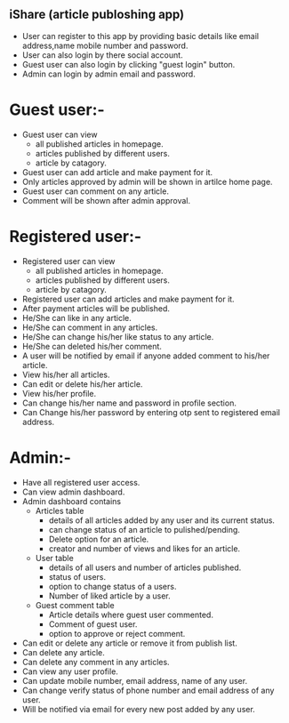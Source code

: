 ## iShare (article publoshing app)
- User can register to this app by providing basic details like email address,name mobile number and password.
- User can also login by there social account.
- Guest user can also login by clicking "guest login" button.
- Admin can login by admin email and password.

# Guest user:-
- Guest user can view 
    - all published articles in homepage.
    - articles published by different users.
    - article by catagory.
- Guest user can add article and make payment for it.
- Only articles approved by admin will be shown in artilce home page.
- Guest user can comment on any article.
- Comment will be shown after admin approval.

# Registered user:-
- Registered user can view 
    - all published articles in homepage.
    - articles published by different users.
    - article by catagory.
- Registered user can add articles and make payment for it.
- After payment articles will be published.
- He/She can like in any article.
- He/She can comment in any articles.
- He/She can change his/her like status to any article.
- He/She can deleted his/her comment.
- A user will be notified by email if anyone added comment to his/her article.
- View his/her all articles.
- Can edit or delete his/her article.
- View his/her profile.
- Can change his/her name and password in profile section.
- Can Change his/her password by entering otp sent to registered email address.

# Admin:-
- Have all registered user access.
- Can view admin dashboard.
- Admin dashboard contains
    - Articles table
        - details of all articles added by any user and its current status.
        - can change status of an article to pulished/pending.
        - Delete option for an article.
        - creator and number of views and likes for an article.
    - User table
        - details of all users and number of articles published.
        - status of users.
        - option to change status of a users.
        - Number of liked article by a user.
    - Guest comment table
        - Article details where guest user commented.
        - Comment of guest user.
        - option to approve or reject comment.
- Can edit or delete any article or remove it from publish list.
- Can delete any article.
- Can delete any comment in any articles.
- Can view any user profile.
- Can update mobile number, email address, name of any user.
- Can change verify status of phone number and email address of any user. 
- Will be notified via email for every new post added by any user.
